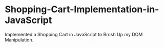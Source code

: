 # Shopping-Cart-Implementation-in-JavaScript
Implemented a Shopping Cart in JavaScript to Brush Up my DOM Manipulation.
